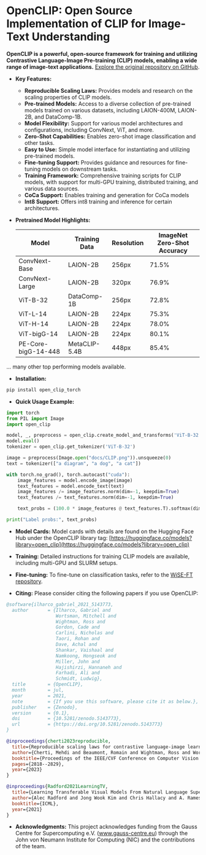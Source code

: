 # OpenCLIP: Open Source Implementation of CLIP for Image-Text Understanding

**OpenCLIP is a powerful, open-source framework for training and utilizing Contrastive Language-Image Pre-training (CLIP) models, enabling a wide range of image-text applications.**  [Explore the original repository on GitHub](https://github.com/mlfoundations/open_clip).

*   **Key Features:**
    *   **Reproducible Scaling Laws:** Provides models and research on the scaling properties of CLIP models.
    *   **Pre-trained Models:** Access to a diverse collection of pre-trained models trained on various datasets, including LAION-400M, LAION-2B, and DataComp-1B.
    *   **Model Flexibility:** Support for various model architectures and configurations, including ConvNext, ViT, and more.
    *   **Zero-Shot Capabilities:** Enables zero-shot image classification and other tasks.
    *   **Easy to Use:** Simple model interface for instantiating and utilizing pre-trained models.
    *   **Fine-tuning Support:**  Provides guidance and resources for fine-tuning models on downstream tasks.
    *   **Training Framework:** Comprehensive training scripts for CLIP models, with support for multi-GPU training, distributed training, and various data sources.
    *   **CoCa Support:** Enables training and generation for CoCa models
    *   **Int8 Support:** Offers int8 training and inference for certain architectures.

*   **Pretrained Model Highlights:**

    | Model          | Training Data | Resolution | ImageNet Zero-Shot Accuracy |
    | -------------- | ------------- | ---------- | ---------------------------- |
    | ConvNext-Base  | LAION-2B      | 256px      | 71.5%                       |
    | ConvNext-Large | LAION-2B      | 320px      | 76.9%                       |
    | ViT-B-32       | DataComp-1B   | 256px      | 72.8%                       |
    | ViT-L-14       | LAION-2B      | 224px      | 75.3%                       |
    | ViT-H-14       | LAION-2B      | 224px      | 78.0%                       |
    | ViT-bigG-14    | LAION-2B      | 224px      | 80.1%                       |
    | PE-Core-bigG-14-448 | MetaCLIP-5.4B | 448px      | 85.4%                       |
   ... many other top performing models available.

*   **Installation:**

```bash
pip install open_clip_torch
```

*   **Quick Usage Example:**

```python
import torch
from PIL import Image
import open_clip

model, _, preprocess = open_clip.create_model_and_transforms('ViT-B-32', pretrained='laion2b_s34b_b79k')
model.eval()
tokenizer = open_clip.get_tokenizer('ViT-B-32')

image = preprocess(Image.open("docs/CLIP.png")).unsqueeze(0)
text = tokenizer(["a diagram", "a dog", "a cat"])

with torch.no_grad(), torch.autocast("cuda"):
    image_features = model.encode_image(image)
    text_features = model.encode_text(text)
    image_features /= image_features.norm(dim=-1, keepdim=True)
    text_features /= text_features.norm(dim=-1, keepdim=True)

    text_probs = (100.0 * image_features @ text_features.T).softmax(dim=-1)

print("Label probs:", text_probs)
```

*   **Model Cards:** Model cards with details are found on the Hugging Face Hub under the OpenCLIP library tag: [https://huggingface.co/models?library=open_clip](https://huggingface.co/models?library=open_clip)

*   **Training:**  Detailed instructions for training CLIP models are available, including multi-GPU and SLURM setups.

*   **Fine-tuning:** To fine-tune on classification tasks, refer to the [WiSE-FT repository](https://github.com/mlfoundations/wise-ft).

*   **Citing:**
    Please consider citing the following papers if you use OpenCLIP:

```bibtex
@software{ilharco_gabriel_2021_5143773,
  author       = {Ilharco, Gabriel and
                  Wortsman, Mitchell and
                  Wightman, Ross and
                  Gordon, Cade and
                  Carlini, Nicholas and
                  Taori, Rohan and
                  Dave, Achal and
                  Shankar, Vaishaal and
                  Namkoong, Hongseok and
                  Miller, John and
                  Hajishirzi, Hannaneh and
                  Farhadi, Ali and
                  Schmidt, Ludwig},
  title        = {OpenCLIP},
  month        = jul,
  year         = 2021,
  note         = {If you use this software, please cite it as below.},
  publisher    = {Zenodo},
  version      = {0.1},
  doi          = {10.5281/zenodo.5143773},
  url          = {https://doi.org/10.5281/zenodo.5143773}
}
```
```bibtex
@inproceedings{cherti2023reproducible,
  title={Reproducible scaling laws for contrastive language-image learning},
  author={Cherti, Mehdi and Beaumont, Romain and Wightman, Ross and Wortsman, Mitchell and Ilharco, Gabriel and Gordon, Cade and Schuhmann, Christoph and Schmidt, Ludwig and Jitsev, Jenia},
  booktitle={Proceedings of the IEEE/CVF Conference on Computer Vision and Pattern Recognition},
  pages={2818--2829},
  year={2023}
}
```
```bibtex
@inproceedings{Radford2021LearningTV,
  title={Learning Transferable Visual Models From Natural Language Supervision},
  author={Alec Radford and Jong Wook Kim and Chris Hallacy and A. Ramesh and Gabriel Goh and Sandhini Agarwal and Girish Sastry and Amanda Askell and Pamela Mishkin and Jack Clark and Gretchen Krueger and Ilya Sutskever},
  booktitle={ICML},
  year={2021}
}
```

*   **Acknowledgments:**
    This project acknowledges funding from the Gauss Centre for Supercomputing e.V. (www.gauss-centre.eu) through the John von Neumann Institute for Computing (NIC) and the contributions of the team.